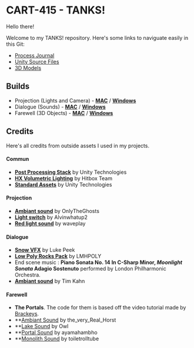 # CART-415 - TANKS!

Hello there!

Welcome to my TANKS! repository. Here's some links to naviguate easily in this Git:

* [Process Journal](https://github.com/charlesDouc/CART-415/wiki)
* [Unity Source Files](https://github.com/charlesDouc/CART-415/tree/master/TANKS!)
* [3D Models](https://github.com/charlesDouc/CART-415/tree/master/Models)

## Builds
* Projection (Lights and Camera) - **[MAC](https://github.com/charlesDouc/CART-415/blob/master/Builds/Projection/MAC/Projection.app.zip)** / **[Windows](https://github.com/charlesDouc/CART-415/blob/master/Builds/Projection/Windows/projection_windows.zip)**
* Dialogue (Sounds) - **[MAC](https://drive.google.com/open?id=1gIbwvquw86Z3oEWmQjwKPU-C-8I-m2mK)** / **[Windows](https://drive.google.com/open?id=1xv1u-0GmZZKdmPKXwh4BXEBWUOzNH1QM)**
* Farewell (3D Objects) - **[MAC](https://drive.google.com/open?id=19_YnnMLwrpzLLjkECOonh7PobXX_m4nf)** / **[Windows](https://drive.google.com/open?id=16fRrjBOl9I71fjWSTIY5zYAeLpHAElky)**


## Credits

Here's all credits from outside assets I used in my projects.

#### Commun

* **[Post Processing Stack](https://assetstore.unity.com/packages/essentials/post-processing-stack-83912)** by Unity Technologies
* **[HX Volumetric Lighting](https://assetstore.unity.com/packages/vfx/shaders/fullscreen-camera-effects/hx-volumetric-lighting-67665)** by Hitbox Team
* **[Standard Assets](https://assetstore.unity.com/packages/essentials/asset-packs/standard-assets-32351)** by Unity Technologies

#### Projection

* **[Ambiant sound](https://freesound.org/people/OnlyTheGhosts/sounds/251478/)** by OnlyTheGhosts
* **[Light switch](https://freesound.org/people/Alvinwhatup2/sounds/131599/)** by Alvinwhatup2
* **[Red light sound](https://freesound.org/people/waveplay/sounds/187514/)** by waveplay

#### Dialogue

* **[Snow VFX](https://assetstore.unity.com/packages/vfx/particles/environment/snow-vfx-58508)** by Luke Peek
* **[Low Poly Rocks Pack](https://assetstore.unity.com/packages/3d/environments/low-poly-rocks-pack-70164)** by LMHPOLY 
* End scene music : **Piano Sonata No. 14 In C-Sharp Minor, *Moonlight Sonata* Adagio Sostenuto** performed by London Philharmonic Orchestra.
* **[Ambiant sound](https://freesound.org/people/tim.kahn/sounds/253899/)** by Tim Kahn

#### Farewell

* **The Portals**. The code for them is based off the video tutorial made by [Brackeys](https://www.youtube.com/watch?v=cuQao3hEKfs).
* **[Ambiant Sound](https://freesound.org/people/the_very_Real_Horst/sounds/268140/) by the_very_Real_Horst
* **[Lake Sound](https://freesound.org/people/Owl/sounds/156525/) by Owl
* **[Portal Sound](https://freesound.org/people/ayamahambho/sounds/155586/) by ayamahambho
* **[Monolith Sound](https://freesound.org/people/toiletrolltube/sounds/264522/) by toiletrolltube

